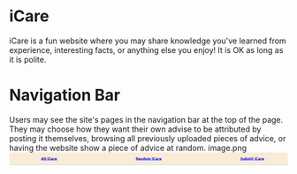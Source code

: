 # iCare

iCare is a fun website where you may share knowledge you've learned from experience, interesting facts, or anything else you enjoy! It is OK as long as it is polite.

# Navigation Bar
Users may see the site's pages in the navigation bar at the top of the page. They may choose how they want their own advise to be attributed by posting it themselves, browsing all previously uploaded pieces of advice, or having the website show a piece of advice at random.
image.png
<img src='./Navbar.png' alt='NavBar' />


